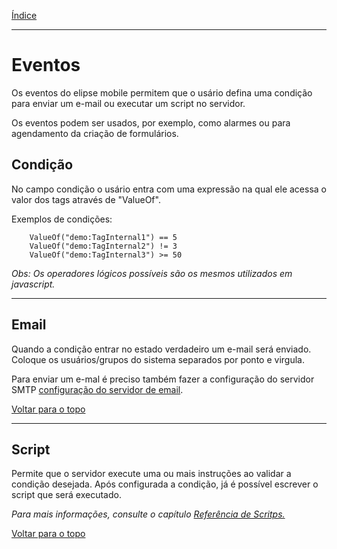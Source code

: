 [Índice](README.md#manual-elipse-mobile)

________________________________________

# Eventos

Os eventos do elipse mobile permitem que o usário defina uma condição para enviar um e-mail ou executar um script no servidor.

Os eventos podem ser usados, por exemplo, como alarmes ou para agendamento da criação de formulários.

## Condição
No campo condição o usário entra com uma expressão na qual ele acessa o valor dos tags através de "ValueOf".

Exemplos de condições:
```
	ValueOf("demo:TagInternal1") == 5
	ValueOf("demo:TagInternal2") != 3
	ValueOf("demo:TagInternal3") >= 50
```

*Obs: Os operadores lógicos possíveis são os mesmos utilizados em javascript.*

________________________________________

## Email

Quando a condição entrar no estado verdadeiro um e-mail será enviado. Coloque os usuários/grupos do sistema separados por ponto e virgula.

Para enviar um e-mal é preciso também fazer a configuração do servidor SMTP [configuração do servidor de email](config_app.md#servidor-de-e-mails).

[Voltar para o topo](events.md)

________________________________________

## Script

Permite que o servidor execute uma ou mais instruções ao validar a condição desejada.
	Após configurada a condição, já é possível escrever o script que será executado.

*Para mais informações, consulte o capítulo [Referência de Scritps.](scripts.md)*

[Voltar para o topo](events.md)
